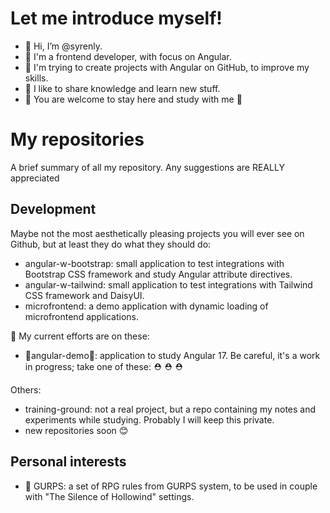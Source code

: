 # Let me introduce myself!

- 👋 Hi, I’m @syrenly.
- 🌸 I'm a frontend developer, with focus on Angular.
- 🌱 I'm trying to create projects with Angular on GitHub, to improve my skills.
- 🥰 I like to share knowledge and learn new stuff.
- 🤗 You are welcome to stay here and study with me 🤗

# My repositories

A brief summary of all my repository. Any suggestions are REALLY appreciated 

## Development

 Maybe not the most aesthetically pleasing projects you will ever see on Github, but at least they do what they should do:
 
- angular-w-bootstrap: small application to test integrations with Bootstrap CSS framework and study Angular attribute directives.
- angular-w-tailwind: small application to test integrations with Tailwind CSS framework and DaisyUI.
- microfrontend: a demo application with dynamic loading of microfrontend applications.

💪 My current efforts are on these:
- 🚧angular-demo🚧: application to study Angular 17. Be careful, it's a work in progress; take one of these: ⛑️ ⛑️ ⛑️

Others:

- training-ground: not a real project, but a repo containing my notes and experiments while studying. Probably I will keep this private.
- new repositories soon 😊

## Personal interests

- 🎲 GURPS: a set of RPG rules from GURPS system, to be used in couple with "The Silence of Hollowind" settings.
